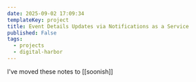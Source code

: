 ```yaml
---
date: 2025-09-02 17:09:34
templateKey: project
title: Event Details Updates via Notifications as a Service
published: False
tags:
  - projects
  - digital-harbor
---
```


I've moved these notes to [[soonish]]
